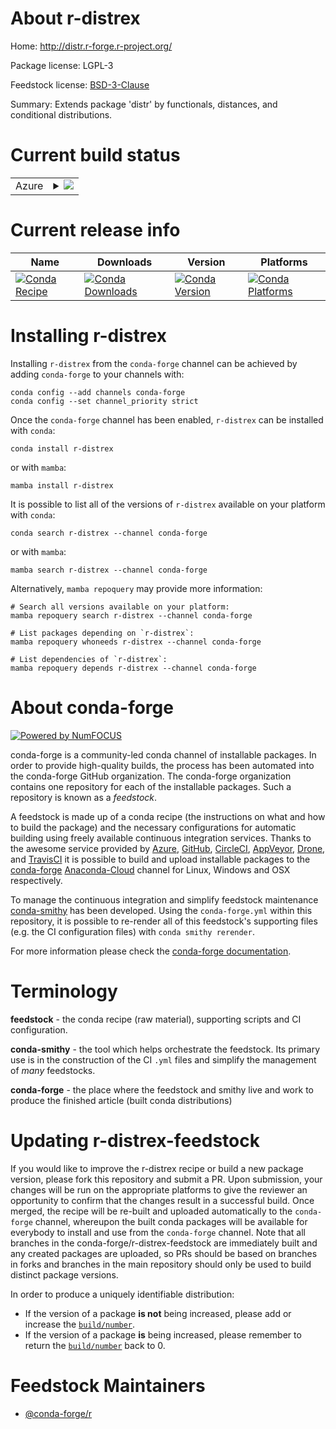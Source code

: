About r-distrex
===============

Home: http://distr.r-forge.r-project.org/

Package license: LGPL-3

Feedstock license: [BSD-3-Clause](https://github.com/conda-forge/r-distrex-feedstock/blob/main/LICENSE.txt)

Summary: Extends package 'distr' by functionals, distances, and conditional distributions.

Current build status
====================


<table>
    
  <tr>
    <td>Azure</td>
    <td>
      <details>
        <summary>
          <a href="https://dev.azure.com/conda-forge/feedstock-builds/_build/latest?definitionId=2537&branchName=main">
            <img src="https://dev.azure.com/conda-forge/feedstock-builds/_apis/build/status/r-distrex-feedstock?branchName=main">
          </a>
        </summary>
        <table>
          <thead><tr><th>Variant</th><th>Status</th></tr></thead>
          <tbody><tr>
              <td>linux_64_r_base4.1</td>
              <td>
                <a href="https://dev.azure.com/conda-forge/feedstock-builds/_build/latest?definitionId=2537&branchName=main">
                  <img src="https://dev.azure.com/conda-forge/feedstock-builds/_apis/build/status/r-distrex-feedstock?branchName=main&jobName=linux&configuration=linux_64_r_base4.1" alt="variant">
                </a>
              </td>
            </tr><tr>
              <td>linux_64_r_base4.2</td>
              <td>
                <a href="https://dev.azure.com/conda-forge/feedstock-builds/_build/latest?definitionId=2537&branchName=main">
                  <img src="https://dev.azure.com/conda-forge/feedstock-builds/_apis/build/status/r-distrex-feedstock?branchName=main&jobName=linux&configuration=linux_64_r_base4.2" alt="variant">
                </a>
              </td>
            </tr><tr>
              <td>osx_64_r_base4.1</td>
              <td>
                <a href="https://dev.azure.com/conda-forge/feedstock-builds/_build/latest?definitionId=2537&branchName=main">
                  <img src="https://dev.azure.com/conda-forge/feedstock-builds/_apis/build/status/r-distrex-feedstock?branchName=main&jobName=osx&configuration=osx_64_r_base4.1" alt="variant">
                </a>
              </td>
            </tr><tr>
              <td>osx_64_r_base4.2</td>
              <td>
                <a href="https://dev.azure.com/conda-forge/feedstock-builds/_build/latest?definitionId=2537&branchName=main">
                  <img src="https://dev.azure.com/conda-forge/feedstock-builds/_apis/build/status/r-distrex-feedstock?branchName=main&jobName=osx&configuration=osx_64_r_base4.2" alt="variant">
                </a>
              </td>
            </tr><tr>
              <td>win_64</td>
              <td>
                <a href="https://dev.azure.com/conda-forge/feedstock-builds/_build/latest?definitionId=2537&branchName=main">
                  <img src="https://dev.azure.com/conda-forge/feedstock-builds/_apis/build/status/r-distrex-feedstock?branchName=main&jobName=win&configuration=win_64_" alt="variant">
                </a>
              </td>
            </tr>
          </tbody>
        </table>
      </details>
    </td>
  </tr>
</table>

Current release info
====================

| Name | Downloads | Version | Platforms |
| --- | --- | --- | --- |
| [![Conda Recipe](https://img.shields.io/badge/recipe-r--distrex-green.svg)](https://anaconda.org/conda-forge/r-distrex) | [![Conda Downloads](https://img.shields.io/conda/dn/conda-forge/r-distrex.svg)](https://anaconda.org/conda-forge/r-distrex) | [![Conda Version](https://img.shields.io/conda/vn/conda-forge/r-distrex.svg)](https://anaconda.org/conda-forge/r-distrex) | [![Conda Platforms](https://img.shields.io/conda/pn/conda-forge/r-distrex.svg)](https://anaconda.org/conda-forge/r-distrex) |

Installing r-distrex
====================

Installing `r-distrex` from the `conda-forge` channel can be achieved by adding `conda-forge` to your channels with:

```
conda config --add channels conda-forge
conda config --set channel_priority strict
```

Once the `conda-forge` channel has been enabled, `r-distrex` can be installed with `conda`:

```
conda install r-distrex
```

or with `mamba`:

```
mamba install r-distrex
```

It is possible to list all of the versions of `r-distrex` available on your platform with `conda`:

```
conda search r-distrex --channel conda-forge
```

or with `mamba`:

```
mamba search r-distrex --channel conda-forge
```

Alternatively, `mamba repoquery` may provide more information:

```
# Search all versions available on your platform:
mamba repoquery search r-distrex --channel conda-forge

# List packages depending on `r-distrex`:
mamba repoquery whoneeds r-distrex --channel conda-forge

# List dependencies of `r-distrex`:
mamba repoquery depends r-distrex --channel conda-forge
```


About conda-forge
=================

[![Powered by
NumFOCUS](https://img.shields.io/badge/powered%20by-NumFOCUS-orange.svg?style=flat&colorA=E1523D&colorB=007D8A)](https://numfocus.org)

conda-forge is a community-led conda channel of installable packages.
In order to provide high-quality builds, the process has been automated into the
conda-forge GitHub organization. The conda-forge organization contains one repository
for each of the installable packages. Such a repository is known as a *feedstock*.

A feedstock is made up of a conda recipe (the instructions on what and how to build
the package) and the necessary configurations for automatic building using freely
available continuous integration services. Thanks to the awesome service provided by
[Azure](https://azure.microsoft.com/en-us/services/devops/), [GitHub](https://github.com/),
[CircleCI](https://circleci.com/), [AppVeyor](https://www.appveyor.com/),
[Drone](https://cloud.drone.io/welcome), and [TravisCI](https://travis-ci.com/)
it is possible to build and upload installable packages to the
[conda-forge](https://anaconda.org/conda-forge) [Anaconda-Cloud](https://anaconda.org/)
channel for Linux, Windows and OSX respectively.

To manage the continuous integration and simplify feedstock maintenance
[conda-smithy](https://github.com/conda-forge/conda-smithy) has been developed.
Using the ``conda-forge.yml`` within this repository, it is possible to re-render all of
this feedstock's supporting files (e.g. the CI configuration files) with ``conda smithy rerender``.

For more information please check the [conda-forge documentation](https://conda-forge.org/docs/).

Terminology
===========

**feedstock** - the conda recipe (raw material), supporting scripts and CI configuration.

**conda-smithy** - the tool which helps orchestrate the feedstock.
                   Its primary use is in the construction of the CI ``.yml`` files
                   and simplify the management of *many* feedstocks.

**conda-forge** - the place where the feedstock and smithy live and work to
                  produce the finished article (built conda distributions)


Updating r-distrex-feedstock
============================

If you would like to improve the r-distrex recipe or build a new
package version, please fork this repository and submit a PR. Upon submission,
your changes will be run on the appropriate platforms to give the reviewer an
opportunity to confirm that the changes result in a successful build. Once
merged, the recipe will be re-built and uploaded automatically to the
`conda-forge` channel, whereupon the built conda packages will be available for
everybody to install and use from the `conda-forge` channel.
Note that all branches in the conda-forge/r-distrex-feedstock are
immediately built and any created packages are uploaded, so PRs should be based
on branches in forks and branches in the main repository should only be used to
build distinct package versions.

In order to produce a uniquely identifiable distribution:
 * If the version of a package **is not** being increased, please add or increase
   the [``build/number``](https://docs.conda.io/projects/conda-build/en/latest/resources/define-metadata.html#build-number-and-string).
 * If the version of a package **is** being increased, please remember to return
   the [``build/number``](https://docs.conda.io/projects/conda-build/en/latest/resources/define-metadata.html#build-number-and-string)
   back to 0.

Feedstock Maintainers
=====================

* [@conda-forge/r](https://github.com/conda-forge/r/)

